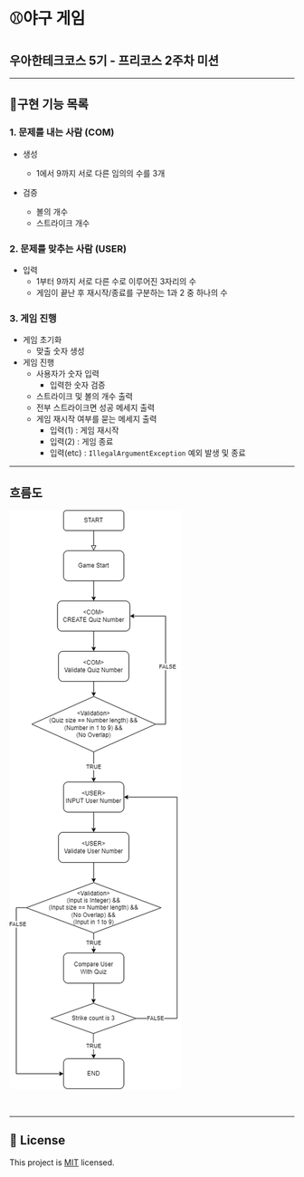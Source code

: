 # ⚾야구 게임
## 우아한테크코스 5기 - 프리코스 2주차 미션

---
## 📑구현 기능 목록

### 1. 문제를 내는 사람 (COM)
* 생성
  * 1에서 9까지 서로 다른 임의의 수를 3개


* 검증
  * 볼의 개수
  * 스트라이크 개수

### 2. 문제를 맞추는 사람 (USER)
* 입력
  * 1부터 9까지 서로 다른 수로 이루어진 3자리의 수
  * 게임이 끝난 후 재시작/종료를 구분하는 1과 2 중 하나의 수


### 3. 게임 진행
* 게임 초기화
  * 맞출 숫자 생성
* 게임 진행
  * 사용자가 숫자 입력
    * 입력한 숫자 검증
  * 스트라이크 및 볼의 개수 출력
  * 전부 스트라이크면 성공 메세지 출력
  * 게임 재시작 여부를 묻는 메세지 출력
    * 입력(1) : 게임 재시작
    * 입력(2) : 게임 종료
    * 입력(etc) : `IllegalArgumentException` 예외 발생 및 종료

---
## 흐름도

![흐름도](../flowchart/woowa_precours_baseball_flowchart.png)

<br>

---

## 📝 License

This project is [MIT](https://github.com/woowacourse/java-baseball-precourse/blob/master/LICENSE) licensed.